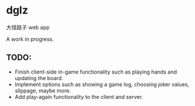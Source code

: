 # dglz

大怪路子 web app

A work in progress.

## TODO:

* Finish client-side in-game functionality such as playing hands and updating the board.
* Implement options such as showing a game log, choosing joker values, slippage, maybe more.
* Add play-again functionality to the client and server.
